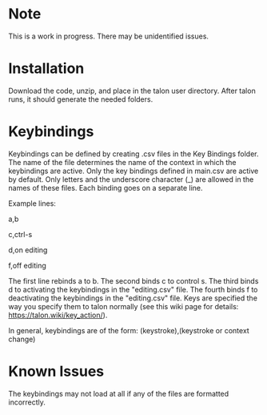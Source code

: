 # Note
This is a work in progress. There may be unidentified issues.

# Installation
Download the code, unzip, and place in the talon user directory. After talon runs, it should generate the needed folders.

# Keybindings
Keybindings can be defined by creating .csv files in the Key Bindings folder. The name of the file determines the name of the context in which the keybindings are active. Only the key bindings defined in main.csv are active by default. Only letters and the underscore character (_) are allowed in the names of these files. Each binding goes on a separate line.

Example lines:

a,b

c,ctrl-s

d,on editing

f,off editing

The first line rebinds a to b. The second binds c to control s. The third binds d to activating the keybindings in the "editing.csv" file. The fourth binds f to deactivating the keybindings in the "editing.csv" file. Keys are specified the way you specify them to talon normally (see this wiki page for details: https://talon.wiki/key_action/). 

In general, keybindings are of the form: (keystroke),(keystroke or context change)

# Known Issues
The keybindings may not load at all if any of the files are formatted incorrectly.
